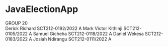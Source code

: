 # JavaElectionApp
GROUP 20		
Derick Richard	SCT212-0192/2022	A
Mark Victor Kithinji	SCT212-0105/2022	A
Samuel Gicheha	SCT212-0118/2022	A
Daniel Wekesa	SCT212-0183/2022	A
Josiah Ndirangu 	SCT212-0111/2022	A
